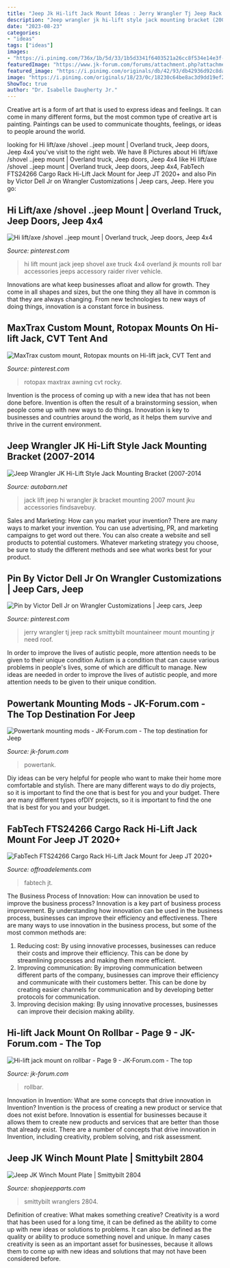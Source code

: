 ```yaml
---
title: "Jeep Jk Hi-lift Jack Mount Ideas : Jerry Wrangler Tj Jeep Rack Smittybilt Mountaineer Mount Mounting Jr Need Roof"
description: "Jeep wrangler jk hi-lift style jack mounting bracket (2007-2014"
date: "2023-08-23"
categories:
- "ideas"
tags: ["ideas"]
images:
- "https://i.pinimg.com/736x/1b/5d/33/1b5d3341f6403521a26cc8f534e14e3f--jeepers-creepers-jeep-life.jpg"
featuredImage: "https://www.jk-forum.com/forums/attachment.php?attachmentid=26465&amp;d=1246814385"
featured_image: "https://i.pinimg.com/originals/db/42/93/db42936d92c8da690629bd6940c7062b.jpg"
image: "https://i.pinimg.com/originals/18/23/0c/18230c64be8ac3d9dd19ef2b4897b669.jpg"
ShowToc: true
author: "Dr. Isabelle Daugherty Jr."
---
```



Creative art is a form of art that is used to express ideas and feelings. It can come in many different forms, but the most common type of creative art is painting. Paintings can be used to communicate thoughts, feelings, or ideas to people around the world.

	

		
looking for Hi lift/axe /shovel ..jeep mount | Overland truck, Jeep doors, Jeep 4x4 you've visit to the right web. We have 8 Pictures about Hi lift/axe /shovel ..jeep mount | Overland truck, Jeep doors, Jeep 4x4 like Hi lift/axe /shovel ..jeep mount | Overland truck, Jeep doors, Jeep 4x4, FabTech FTS24266 Cargo Rack Hi-Lift Jack Mount for Jeep JT 2020+ and also Pin by Victor Dell Jr on Wrangler Customizations | Jeep cars, Jeep. Here you go:
		
    
## Hi Lift/axe /shovel ..jeep Mount | Overland Truck, Jeep Doors, Jeep 4x4

<img loading=lazy src="https://i.pinimg.com/736x/1b/5d/33/1b5d3341f6403521a26cc8f534e14e3f--jeepers-creepers-jeep-life.jpg" onerror="this.onerror=null;this.src='https://tse4.mm.bing.net/th?id=OIP.IHu9tsOq1wFkgxBJ6TgWZwHaFj&amp;pid=15.1';" alt="Hi lift/axe /shovel ..jeep mount | Overland truck, Jeep doors, Jeep 4x4">

_Source: pinterest.com_

>hi lift mount jack jeep shovel axe truck 4x4 overland jk mounts roll bar accessories jeeps accessory raider river vehicle. 

	

Innovations are what keep businesses afloat and allow for growth. They come in all shapes and sizes, but the one thing they all have in common is that they are always changing. From new technologies to new ways of doing things, innovation is a constant force in business.

    
## MaxTrax Custom Mount, Rotopax Mounts On Hi-lift Jack, CVT Tent And

<img loading=lazy src="https://i.pinimg.com/originals/db/42/93/db42936d92c8da690629bd6940c7062b.jpg" onerror="this.onerror=null;this.src='https://tse3.mm.bing.net/th?id=OIP.sZ_P9e9S0-skF4bYE2KrIwHaJ3&amp;pid=15.1';" alt="MaxTrax custom mount, Rotopax mounts on Hi-lift jack, CVT Tent and">

_Source: pinterest.com_

>rotopax maxtrax awning cvt rocky. 

	

Invention is the process of coming up with a new idea that has not been done before. Invention is often the result of a brainstorming session, when people come up with new ways to do things. Innovation is key to businesses and countries around the world, as it helps them survive and thrive in the current environment.

    
## Jeep Wrangler JK Hi-Lift Style Jack Mounting Bracket (2007-2014

<img loading=lazy src="http://ep.yimg.com/ay/rodi/jeep-wrangler-jk-hi-lift-style-jack-mounting-bracket-2007-2011-2.png" onerror="this.onerror=null;this.src='https://tse1.mm.bing.net/th?id=OIP.tWDNS2xrueHw9XlxuGwhDgHaKq&amp;pid=15.1';" alt="Jeep Wrangler JK Hi-Lift Style Jack Mounting Bracket (2007-2014">

_Source: autobarn.net_

>jack lift jeep hi wrangler jk bracket mounting 2007 mount jku accessories findsavebuy. 

	

Sales and Marketing: How can you market your invention?
There are many ways to market your invention. You can use advertising, PR, and marketing campaigns to get word out there. You can also create a website and sell products to potential customers. Whatever marketing strategy you choose, be sure to study the different methods and see what works best for your product.

    
## Pin By Victor Dell Jr On Wrangler Customizations | Jeep Cars, Jeep

<img loading=lazy src="https://i.pinimg.com/originals/18/23/0c/18230c64be8ac3d9dd19ef2b4897b669.jpg" onerror="this.onerror=null;this.src='https://tse3.mm.bing.net/th?id=OIP.LYNix00qMD7s4rGQ35AB1AHaFi&amp;pid=15.1';" alt="Pin by Victor Dell Jr on Wrangler Customizations | Jeep cars, Jeep">

_Source: pinterest.com_

>jerry wrangler tj jeep rack smittybilt mountaineer mount mounting jr need roof. 

	

In order to improve the lives of autistic people, more attention needs to be given to their unique condition
Autism is a condition that can cause various problems in people's lives, some of which are difficult to manage. New ideas are needed in order to improve the lives of autistic people, and more attention needs to be given to their unique condition.

    
## Powertank Mounting Mods - JK-Forum.com - The Top Destination For Jeep

<img loading=lazy src="https://www.jk-forum.com/forums/attachment.php?attachmentid=26465&amp;d=1246814385" onerror="this.onerror=null;this.src='https://tse4.mm.bing.net/th?id=OIP.DsQuEqgteS85-XtJKFsNXgHaHO&amp;pid=15.1';" alt="Powertank mounting mods - JK-Forum.com - The top destination for Jeep">

_Source: jk-forum.com_

>powertank. 

	

Diy ideas can be very helpful for people who want to make their home more comfortable and stylish. There are many different ways to do diy projects, so it is important to find the one that is best for you and your budget. There are many different types ofDIY projects, so it is important to find the one that is best for you and your budget.

    
## FabTech FTS24266 Cargo Rack Hi-Lift Jack Mount For Jeep JT 2020+

<img loading=lazy src="https://cdn11.bigcommerce.com/s-w1neal/images/stencil/1280x1280/products/5597/17332/Hi_Lift_Mount__95302.1582837706.png?c=2" onerror="this.onerror=null;this.src='https://tse4.mm.bing.net/th?id=OIP.MIfXsQjymMnE05ds3F-b7wHaDn&amp;pid=15.1';" alt="FabTech FTS24266 Cargo Rack Hi-Lift Jack Mount for Jeep JT 2020+">

_Source: offroadelements.com_

>fabtech jt. 

	

The Business Process of Innovation: How can innovation be used to improve the business process?
Innovation is a key part of business process improvement. By understanding how innovation can be used in the business process, businesses can improve their efficiency and effectiveness. There are many ways to use innovation in the business process, but some of the most common methods are: 
1) Reducing cost: By using innovative processes, businesses can reduce their costs and improve their efficiency. This can be done by streamlining processes and making them more efficient. 
2) Improving communication: By improving communication between different parts of the company, businesses can improve their efficiency and communicate with their customers better. This can be done by creating easier channels for communication and by developing better protocols for communication. 
3) Improving decision making: By using innovative processes, businesses can improve their decision making ability.

    
## Hi-lift Jack Mount On Rollbar - Page 9 - JK-Forum.com - The Top

<img loading=lazy src="https://lh4.ggpht.com/_nOR8g34Voio/S7aQB_gCAWI/AAAAAAAAAQk/U72EnR6gPXY/100_1771.JPG" onerror="this.onerror=null;this.src='https://tse3.mm.bing.net/th?id=OIP.7XKt7HcYuc0UWjAxVa7g8AHaFj&amp;pid=15.1';" alt="Hi-lift jack mount on rollbar - Page 9 - JK-Forum.com - The top">

_Source: jk-forum.com_

>rollbar. 

	

Innovation in Invention: What are some concepts that drive innovation in Invention?
Invention is the process of creating a new product or service that does not exist before. Innovation is essential for businesses because it allows them to create new products and services that are better than those that already exist. There are a number of concepts that drive innovation in Invention, including creativity, problem solving, and risk assessment.

    
## Jeep JK Winch Mount Plate | Smittybilt 2804

<img loading=lazy src="https://www.shopjeepparts.com/images/2804-02.jpg" onerror="this.onerror=null;this.src='https://tse2.mm.bing.net/th?id=OIP.18xLRqkxLErQKOEbiT4U7wHaHa&amp;pid=15.1';" alt="Jeep JK Winch Mount Plate | Smittybilt 2804">

_Source: shopjeepparts.com_

>smittybilt wranglers 2804. 

	

Definition of creative: What makes something creative?
Creativity is a word that has been used for a long time, it can be defined as the ability to come up with new ideas or solutions to problems. It can also be defined as the quality or ability to produce something novel and unique. In many cases creativity is seen as an important asset for businesses, because it allows them to come up with new ideas and solutions that may not have been considered before.

